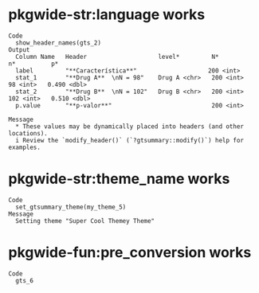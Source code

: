 # pkgwide-str:language works

    Code
      show_header_names(gts_2)
    Output
      Column Name   Header                    level*         N*          n*          p*             
      label         "**Característica**"                    200 <int>                              
      stat_1        "**Drug A**  \nN = 98"    Drug A <chr>   200 <int>    98 <int>   0.490 <dbl>    
      stat_2        "**Drug B**  \nN = 102"   Drug B <chr>   200 <int>   102 <int>   0.510 <dbl>    
      p.value       "**p-valor**"                            200 <int>                              
      
    Message
      * These values may be dynamically placed into headers (and other locations).
      i Review the `modify_header()` (`?gtsummary::modify()`) help for examples.

# pkgwide-str:theme_name works

    Code
      set_gtsummary_theme(my_theme_5)
    Message
      Setting theme "Super Cool Themey Theme"

# pkgwide-fun:pre_conversion works

    Code
      gts_6

